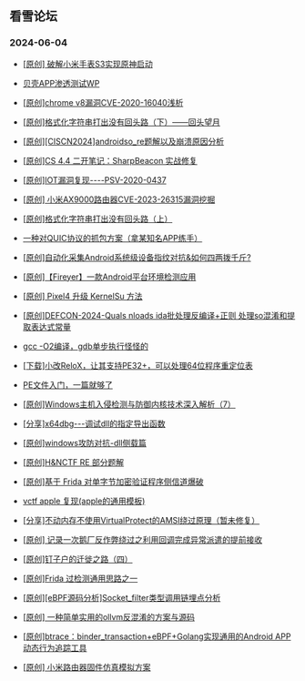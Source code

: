 ## 看雪论坛 
### 2024-06-04

+ [[原创] 破解小米手表S3实现原神启动](https://bbs.kanxue.com/thread-281981.htm)

+ [贝壳APP渗透测试WP](https://bbs.kanxue.com/thread-281979.htm)

+ [[原创]chrome v8漏洞CVE-2020-16040浅析](https://bbs.kanxue.com/thread-281930.htm)

+ [[原创]格式化字符串打出没有回头路（下）——回头望月](https://bbs.kanxue.com/thread-281920.htm)

+ [[原创][CISCN2024]androidso_re题解以及崩溃原因分析](https://bbs.kanxue.com/thread-281916.htm)

+ [[原创]CS 4.4 二开笔记：SharpBeacon 实战修复](https://bbs.kanxue.com/thread-281908.htm)

+ [[原创]IOT漏洞复现----PSV-2020-0437](https://bbs.kanxue.com/thread-281905.htm)

+ [[原创] 小米AX9000路由器CVE-2023-26315漏洞挖掘](https://bbs.kanxue.com/thread-281901.htm)

+ [[原创]格式化字符串打出没有回头路（上）](https://bbs.kanxue.com/thread-281894.htm)

+ [一种对QUIC协议的抓包方案（拿某知名APP练手）](https://bbs.kanxue.com/thread-281892.htm)

+ [[原创]自动化采集Android系统级设备指纹对抗&如何四两拨千斤?](https://bbs.kanxue.com/thread-281889.htm)

+ [[原创]【Fireyer】一款Android平台环境检测应用](https://bbs.kanxue.com/thread-281883.htm)

+ [[原创] Pixel4 升级 KernelSu 方法](https://bbs.kanxue.com/thread-281874.htm)

+ [[原创]DEFCON-2024-Quals nloads ida批处理反编译+正则 处理so混淆和提取表达式常量](https://bbs.kanxue.com/thread-281869.htm)

+ [gcc -O2编译，gdb单步执行怪怪的](https://bbs.kanxue.com/thread-281863.htm)

+ [[下载]小改ReloX，让其支持PE32+，可以处理64位程序重定位表](https://bbs.kanxue.com/thread-281855.htm)

+ [PE文件入门，一篇就够了](https://bbs.kanxue.com/thread-281836.htm)

+ [[原创]Windows主机入侵检测与防御内核技术深入解析（7）](https://bbs.kanxue.com/thread-281824.htm)

+ [[分享]x64dbg---调试dll的指定导出函数](https://bbs.kanxue.com/thread-281812.htm)

+ [[原创]windows攻防对抗-dll侧载篇](https://bbs.kanxue.com/thread-281810.htm)

+ [[原创]H&NCTF RE 部分题解](https://bbs.kanxue.com/thread-281801.htm)

+ [[原创]基于  Frida  对单字节加密验证程序侧信道爆破](https://bbs.kanxue.com/thread-281796.htm)

+ [vctf apple 复现(apple的通用模板)](https://bbs.kanxue.com/thread-281793.htm)

+ [[分享]不动内存不使用VirtualProtect的AMSI绕过原理（暂未修复）](https://bbs.kanxue.com/thread-281789.htm)

+ [[原创] 记录一次鹅厂反作弊绕过之利用回调完成异常派遣的提前接收](https://bbs.kanxue.com/thread-281768.htm)

+ [[原创]钉子户的迁徙之路（四）](https://bbs.kanxue.com/thread-281766.htm)

+ [[原创]Frida 过检测通用思路之一](https://bbs.kanxue.com/thread-281761.htm)

+ [[原创][eBPF源码分析]Socket_filter类型调用链埋点分析](https://bbs.kanxue.com/thread-281726.htm)

+ [[原创] 一种简单实用的ollvm反混淆的方案与源码](https://bbs.kanxue.com/thread-281709.htm)

+ [[原创]btrace：binder_transaction+eBPF+Golang实现通用的Android APP动态行为追踪工具](https://bbs.kanxue.com/thread-281895.htm)

+ [[原创] 小米路由器固件仿真模拟方案](https://bbs.kanxue.com/thread-282034.htm)

